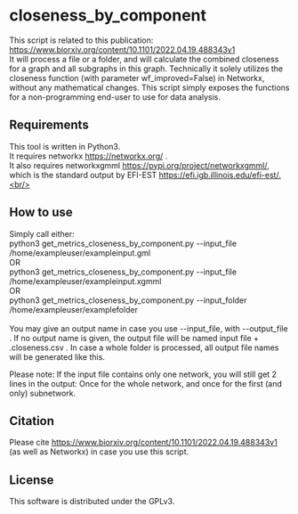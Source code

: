 # closeness_by_component
This script is related to this publication: https://www.biorxiv.org/content/10.1101/2022.04.19.488343v1<br/>
It will process a file or a folder, and will calculate the combined closeness for a graph and all subgraphs in this graph.
Technically it solely utilizes the closeness function (with parameter wf_improved=False) in Networkx, without any mathematical changes. This script simply exposes the functions for a non-programming end-user to use for data analysis.

## Requirements
This tool is written in Python3.<br/>
It requires networkx https://networkx.org/ .<br/>
It also requires networkxgmml https://pypi.org/project/networkxgmml/, which is the standard output by EFI-EST https://efi.igb.illinois.edu/efi-est/.<br/>


## How to use
Simply call either:<br/>
python3 get_metrics_closeness_by_component.py --input_file /home/exampleuser/exampleinput.gml <br/>
OR<br/>
python3 get_metrics_closeness_by_component.py --input_file /home/exampleuser/exampleinput.xgmml<br/>
OR<br/>
python3 get_metrics_closeness_by_component.py --input_folder /home/exampleuser/examplefolder<br/>
<br/>
You may give an output name in case you use --input_file, with --output_file . If no output name is given, the output file will be named input file + .closeness.csv . In case a whole folder is processed, all output file names will be generated like this.

Please note:
If the input file contains only one network, you will still get 2 lines in the output: Once for the whole network, and once for the first (and only) subnetwork.

## Citation
Please cite https://www.biorxiv.org/content/10.1101/2022.04.19.488343v1 (as well as Networkx) in case you use this script.<br/>

## License
This software is distributed under the GPLv3.<br/>
